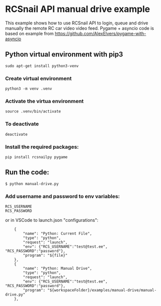 # RCSnail API manual drive example

This example shows how to use RCSnail API to login, queue and drive manually the remote RC car video video feed.
Pygame + asyncio code is based on example from https://github.com/AlexElvers/pygame-with-asyncio

## Python virtual environment with pip3
    sudo apt-get install python3-venv

### Create virtual environment
    python3 -m venv .venv

### Activate the virtua environment
    source .venv/bin/activate

### To deactivate
    deactivate
    
### Install the required packages:

    pip install rcsnailpy pygame
    
## Run the code:

    $ python manual-drive.py

### Add username and password to env variables:

    RCS_USERNAME
    RCS_PASSWORD

or in VSCode to launch.json "configurations":

        {
            "name": "Python: Current File",
            "type": "python",
            "request": "launch",
            "env": {"RCS_USERNAME":"test@test.ee", "RCS_PASSWORD":"password"},
            "program": "${file}"
        },
        {
            "name": "Python: Manual Drive",
            "type": "python",
            "request": "launch",
            "env": {"RCS_USERNAME":"test@test.ee", "RCS_PASSWORD":"password"},
            "program": "${workspaceFolder}/examples/manual-drive/manual-drive.py"
        },        
    
